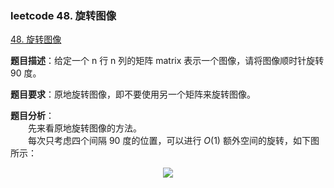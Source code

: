 ### leetcode 48. 旋转图像

[48. 旋转图像](https://leetcode-cn.com/problems/rotate-image/)

**题目描述**：给定一个 n 行 n 列的矩阵 matrix 表示一个图像，请将图像顺时针旋转 90 度。

**题目要求**：原地旋转图像，即不要使用另一个矩阵来旋转图像。

**题目分析**：<br>
&emsp;&emsp;先来看原地旋转图像的方法。<br>
&emsp;&emsp;每次只考虑四个间隔 90 度的位置，可以进行 _O_(1) 额外空间的旋转，如下图所示：

<div align=center>
<image src="./images/48.png">
</div>

